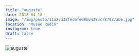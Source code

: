 ```yaml
---
title: "auguste"
date: 2018-04-18
image: "/img/photo/11a27d32fed6fe09b64385c787927abe.jpg"
location: "Musée Rodin"
instagram: true
draft: false
---
```


![auguste](/img/photo/11a27d32fed6fe09b64385c787927abe.jpg)
